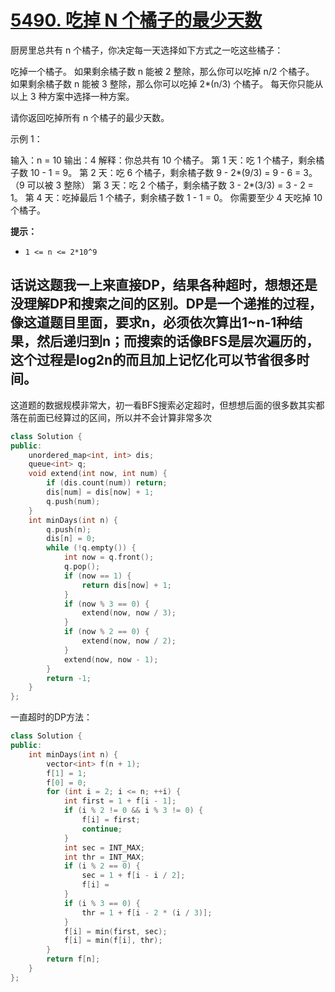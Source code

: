 

# [5490. 吃掉 N 个橘子的最少天数](https://leetcode-cn.com/problems/minimum-number-of-days-to-eat-n-oranges/)

厨房里总共有 n 个橘子，你决定每一天选择如下方式之一吃这些橘子：

吃掉一个橘子。
如果剩余橘子数 n 能被 2 整除，那么你可以吃掉 n/2 个橘子。
如果剩余橘子数 n 能被 3 整除，那么你可以吃掉 2*(n/3) 个橘子。
每天你只能从以上 3 种方案中选择一种方案。

请你返回吃掉所有 n 个橘子的最少天数。

 

示例 1：

输入：n = 10
输出：4
解释：你总共有 10 个橘子。
第 1 天：吃 1 个橘子，剩余橘子数 10 - 1 = 9。
第 2 天：吃 6 个橘子，剩余橘子数 9 - 2*(9/3) = 9 - 6 = 3。（9 可以被 3 整除）
第 3 天：吃 2 个橘子，剩余橘子数 3 - 2*(3/3) = 3 - 2 = 1。
第 4 天：吃掉最后 1 个橘子，剩余橘子数 1 - 1 = 0。
你需要至少 4 天吃掉 10 个橘子。

**提示：**

- `1 <= n <= 2*10^9`

## 话说这题我一上来直接DP，结果各种超时，想想还是没理解DP和搜索之间的区别。DP是一个递推的过程，像这道题目里面，要求n，必须依次算出1~n-1种结果，然后递归到n；而搜索的话像BFS是层次遍历的，这个过程是log2n的而且加上记忆化可以节省很多时间。

这道题的数据规模非常大，初一看BFS搜索必定超时，但想想后面的很多数其实都落在前面已经算过的区间，所以并不会计算非常多次



```c++
class Solution {
public:
    unordered_map<int, int> dis;
    queue<int> q;
    void extend(int now, int num) {
        if (dis.count(num)) return;
        dis[num] = dis[now] + 1;
        q.push(num);
    }
    int minDays(int n) {
        q.push(n);
        dis[n] = 0;
        while (!q.empty()) {
            int now = q.front();
            q.pop();
            if (now == 1) {
                return dis[now] + 1;
            }
            if (now % 3 == 0) {
                extend(now, now / 3);
            }
            if (now % 2 == 0) {
                extend(now, now / 2);
            }
            extend(now, now - 1);
        }
        return -1;
    }
};
```



一直超时的DP方法：

```c++
class Solution {
public:
    int minDays(int n) {
        vector<int> f(n + 1);
        f[1] = 1;
        f[0] = 0;
        for (int i = 2; i <= n; ++i) {
            int first = 1 + f[i - 1];
            if (i % 2 != 0 && i % 3 != 0) {
                f[i] = first;
                continue;
            }
            int sec = INT_MAX;
            int thr = INT_MAX;
            if (i % 2 == 0) {
                sec = 1 + f[i - i / 2];
                f[i] = 
            }
            if (i % 3 == 0) {
                thr = 1 + f[i - 2 * (i / 3)];
            }
            f[i] = min(first, sec);
            f[i] = min(f[i], thr);
        } 
        return f[n];
    }
};
```

